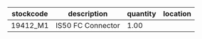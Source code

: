 |stockcode|description|quantity|location|
|---------|-----------|--------|--------|
|19412_M1|IS50 FC Connector|1.00||
